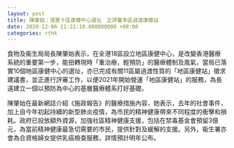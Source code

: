 ```yaml
---
layout: post
title: 陳肇始：落實十區康健中心選址　正評審多區過渡康健站
date: 2020-12-06 11:21:19.000000000 +08:00
categories: rthk
---
```


食物及衞生局局長陳肇始表示，在全港18區設立地區康健中心，是改變香港醫療系統的重要第一步，能扭轉現時「重治療，輕預防」的醫療體制及風氣，當局已落實10個地區康健中心的選址，亦已完成有關11區屬過渡性質的「地區康健站」徵求建議書，並正進行評審工作，以便2021年開始營運「地區康健站」的服務，為長遠建立一個以預防為中心的基層醫療體系打好基礎。

陳肇始在最新網誌介紹《施政報告》的醫療措施內容，她表示，去年的社會事件，加上自今年初起持續的新型肺炎疫情，為市民的精神健康帶來不同程度的衝擊和損耗。政府已投放額外資源，加強社區精神健康支援，包括在禁毒基金會預留3億元，為當前精神健康最急切需要的市民，提供針對及緩解的支援。另外，衞生署亦會為合資格婦女提供乳癌檢查服務，詳情預計明年公布。
